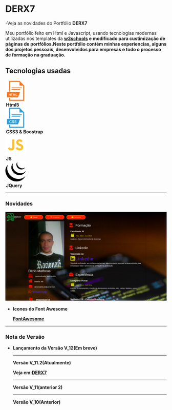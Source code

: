 # DERX7

-Veja as novidades do Portfólio <b>DERX7</b>
<p>Meu portfólio feito em Html e Javascript, usando tecnologias modernas utilizadas nos templates da
 <strong><a href="https://www.w3schools.com/">w3schools</a><strong> e modificado para custimização de 
 páginas de portfólios.Neste portfólio contém minhas experiencias, alguns dos projetos pessoais, desenvolvidos
para empresas e todo o processo de formação na graduação.</p>
<h2>Tecnologias usadas</h2>

<p>
    <label><img src="imgs/html5.png"><legend>Html5</legend></label>
    <label><img src="imgs/css3.png"><legend>CSS3 & Boostrap</legend></label>
    <label><img src="imgs/js.png"><legend>JS</legend></label>
    <label><img src="imgs/jquery.png"><legend>JQuery</legend></label>
<p>
    
<hr>

<h3>Novidades</h3>
<img src="imgs/Projetos/PortfolioAutal.png">
<ul>
<li>
    <p>Icones do Font Awesome</p>
    <a href="https://fontawesome.com/icons" target="_blank">FontAwesome</a>
</li>

</ul>

<hr>
<h3>Nota de Versão</h3>
<ul>
<li>
    <p>Lançamento da Versão V_12(Em breve)</p>
    <hr>
    <p>Versão V_11.2(Atualmente)</p>
    <p>Veja em:<a href="https://derio123.github.io/DERX7/" target="_blank">DERX7</a></p>
    <hr>
    <p>Versão V_11(anterior 2)</p>
    <hr>
    <p>Versão V_10(Anterior)</p>
</li>
</ul>
